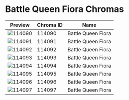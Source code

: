 # Battle Queen Fiora Chromas



| Preview | Chroma ID | Name |
|---------|-----------|------|
| ![114090](https://raw.communitydragon.org/latest/plugins/rcp-be-lol-game-data/global/default/v1/champion-chroma-images/114/114090.png) | 114090 | Battle Queen Fiora |
| ![114091](https://raw.communitydragon.org/latest/plugins/rcp-be-lol-game-data/global/default/v1/champion-chroma-images/114/114091.png) | 114091 | Battle Queen Fiora |
| ![114092](https://raw.communitydragon.org/latest/plugins/rcp-be-lol-game-data/global/default/v1/champion-chroma-images/114/114092.png) | 114092 | Battle Queen Fiora |
| ![114093](https://raw.communitydragon.org/latest/plugins/rcp-be-lol-game-data/global/default/v1/champion-chroma-images/114/114093.png) | 114093 | Battle Queen Fiora |
| ![114094](https://raw.communitydragon.org/latest/plugins/rcp-be-lol-game-data/global/default/v1/champion-chroma-images/114/114094.png) | 114094 | Battle Queen Fiora |
| ![114095](https://raw.communitydragon.org/latest/plugins/rcp-be-lol-game-data/global/default/v1/champion-chroma-images/114/114095.png) | 114095 | Battle Queen Fiora |
| ![114096](https://raw.communitydragon.org/latest/plugins/rcp-be-lol-game-data/global/default/v1/champion-chroma-images/114/114096.png) | 114096 | Battle Queen Fiora |
| ![114097](https://raw.communitydragon.org/latest/plugins/rcp-be-lol-game-data/global/default/v1/champion-chroma-images/114/114097.png) | 114097 | Battle Queen Fiora |